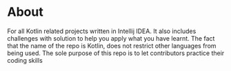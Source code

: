 # About
For all Kotlin related projects written in Intellij IDEA. It also includes challenges with solution to help you apply what you have learnt.
The fact that the name of the repo is Kotlin, does not restrict other languages from being used. The sole purpose of this repo is to let contributors practice their coding skills
